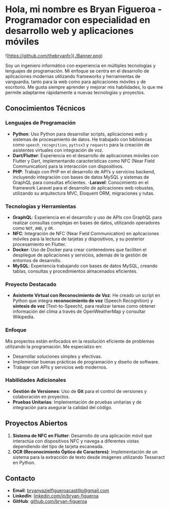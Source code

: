 # Hola, mi nombre es Bryan Figueroa - Programador con especialidad en desarrollo web y aplicaciones móviles

![https://github.com/thebryanfc](./Banner.png)


Soy un ingeniero informático con experiencia en múltiples tecnologías y lenguajes de programación. Mi enfoque se centra en el desarrollo de aplicaciones modernas utilizando frameworks y herramientas de vanguardia, tanto para la web como para aplicaciones móviles y de escritorio. Me gusta siempre aprender y mejorar mis habilidades, lo que me permite adaptarme rápidamente a nuevas tecnologías y proyectos.

## Conocimientos Técnicos

### Lenguajes de Programación

- **Python**: Uso Python para desarrollar scripts, aplicaciones web y sistemas de procesamiento de datos. He trabajado con bibliotecas como `speech_recognition`, `pyttsx3` y `requests` para la creación de asistentes virtuales con integración de voz.
- **Dart/Flutter**: Experiencia en el desarrollo de aplicaciones móviles con Flutter y Dart, implementando características como NFC (Near Field Communication) para la interacción con dispositivos.
- **PHP**: Trabajo con PHP en el desarrollo de API’s y servicios backend, incluyendo integración con bases de datos MySQL y sistemas de GraphQL para consultas eficientes.
-**Laravel**: Conocimiento en el framework Laravel para el desarrollo de aplicaciones web robustas, utilizando su arquitectura MVC, Eloquent ORM, migraciones y rutas.
    
### Tecnologías y Herramientas

- **GraphQL**: Experiencia en el desarrollo y uso de APIs con GraphQL para realizar consultas complejas en bases de datos, utilizando operadores como `NOT`, `AND`, y `OR`.
- **NFC**: Integración de NFC (Near Field Communication) en aplicaciones móviles para la lectura de tarjetas y dispositivos, y su posterior procesamiento en Flutter.
- **Docker**: Uso de Docker para crear contenedores que faciliten el despliegue de aplicaciones y servicios, además de la gestión de entornos de desarrollo.
- **MySQL**: Experiencia trabajando con bases de datos MySQL, creando tablas, consultas y procedimientos almacenados eficientes.
  
### Proyecto Destacado

- **Asistente Virtual con Reconocimiento de Voz**: He creado un script en Python que integra **reconocimiento de voz** (Speech Recognition) y **síntesis de voz** (Text-to-Speech), para realizar tareas como obtener información del clima a través de OpenWeatherMap y consultar Wikipedia.
  
### Enfoque

Mis proyectos están enfocados en la resolución eficiente de problemas utilizando la programación. Me especializo en:

- Desarrollar soluciones simples y efectivas.
- Implementar buenas prácticas de programación y diseño de software.
- Trabajar con APIs y servicios web modernos.
  
### Habilidades Adicionales

- **Gestión de Versiones**: Uso de **Git** para el control de versiones y colaboración en proyectos.
- **Pruebas Unitarias**: Implementación de pruebas unitarias y de integración para asegurar la calidad del código.
  
## Proyectos Abiertos

1. **Sistema de NFC en Flutter**: Desarrollo de una aplicación móvil que interactúa con dispositivos NFC y navega a diferentes vistas dependiendo del tipo de tarjeta escaneada.
2. **OCR (Reconocimiento Óptico de Caracteres)**: Implementación de un sistema para la extracción de texto desde imágenes utilizando Tesseract en Python.

## Contacto

- **Email**: bryanyazielfigueroacastillo@gmail.com
- **LinkedIn**: [linkedin.com/in/bryan-figueroa](#)
- **GitHub**: [github.com/bryan-figueroa](#)

